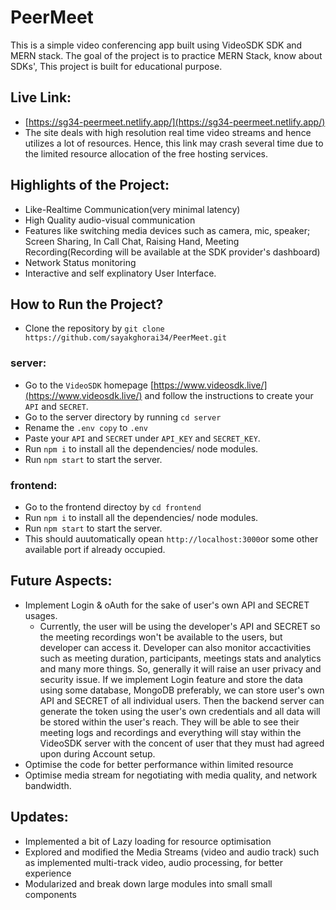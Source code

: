 # PeerMeet
This is a simple video conferencing app built using VideoSDK SDK and MERN stack. The goal of the project is to practice MERN Stack, know about SDKs',
This project is built for educational purpose. 

## Live Link: 
 - [https://sg34-peermeet.netlify.app/](https://sg34-peermeet.netlify.app/)
 - The site deals with high resolution real time video streams and hence utilizes a lot of resources. Hence, this link may crash several time due to the limited resource allocation of the free hosting services.

## Highlights of the Project:
 - Like-Realtime Communication(very minimal latency)
 - High Quality audio-visual communication
 - Features like switching media devices such as camera, mic, speaker; Screen Sharing, In Call Chat, Raising Hand, Meeting Recording(Recording will be available at the SDK provider's dashboard)
 - Network Status monitoring
 - Interactive and self explinatory User Interface.

## How to Run the Project?
 - Clone the repository by `git clone https://github.com/sayakghorai34/PeerMeet.git`
 ### server:
  - Go to the `VideoSDK` homepage [https://www.videosdk.live/](https://www.videosdk.live/) and follow the instructions to create your `API` and `SECRET`.
  - Go to the server directory by running `cd server`
  - Rename the `.env copy` to `.env`
  - Paste your `API` and `SECRET` under `API_KEY` and `SECRET_KEY`.
  - Run `npm i` to install all the dependencies/ node modules.
  - Run `npm start` to start the server.
### frontend:
  - Go to the frontend directoy by `cd frontend`
  - Run `npm i` to install all the dependencies/ node modules.
  - Run `npm start` to start the server.
  - This should auutomatically opean `http://localhost:3000`or some other available port if already occupied.
## Future Aspects:
  - Implement Login & oAuth for the sake of user's own API and SECRET usages.
      - Currently, the user will be using the developer's API and SECRET so the meeting recordings won't be available to the users, but developer can access it. Developer can also monitor accactivities such as meeting duration, participants, meetings stats and analytics and many more things. So, generally it will raise an user privacy and security issue. If we implement Login feature and store the data using some database, MongoDB preferably, we can store user's own API and SECRET of all individual users. Then the backend server can generate the token using the user's own credentials and all data will be stored within the user's reach. They will be able to see their meeting logs and recordings and everything will stay within the VideoSDK server with the concent of user that they must had agreed upon during Account setup.
  - Optimise the code for better performance within limited resource
  - Optimise media stream for negotiating with media quality, and network bandwidth.

## Updates:
  - Implemented a bit of Lazy loading for resource optimisation
  - Explored and modified the Media Streams (video and audio track) such as implemented multi-track video, audio processing, for better experience
  - Modularized and break down large modules into small small components
